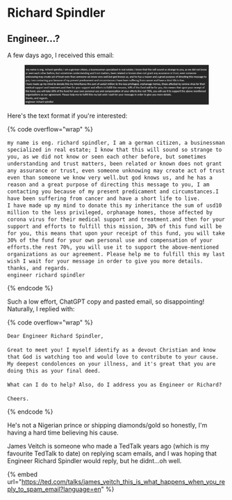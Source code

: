 # Richard Spindler

## Engineer...?

A few days ago, I received this email:

<figure><img src="../../.gitbook/assets/image.png" alt=""><figcaption></figcaption></figure>

Here's the text format if you're interested:

{% code overflow="wrap" %}
```
my name is eng. richard spindler, I am a german citizen, a businessman specialized in real estate; I know that this will sound so strange to you, as we did not know or seen each other before, but sometimes understanding and trust matters, been related or known does not grant any assurance or trust, even someone unknowing may create act of trust even than someone we know very well.but god knows us, and he has a reason and a great purpose of directing this message to you, I am contacting you because of my present predicament and circumstances.I have been suffering from cancer and have a short life to live.
I have made up my mind to donate this my inheritance the sum of usd10 million to the less privileged, orphanage homes, those affected by corona virus for their medical support and treatment.and then for your support and efforts to fulfill this mission, 30% of this fund will be for you, this means that upon your receipt of this fund, you will take 30% of the fund for your own personal use and compensation of your efforts.the rest 70%, you will use it to support the above-mentioned organizations as our agreement. Please help me to fulfill this my last wish I wait for your message in order to give you more details.
thanks, and regards.
engineer richard spindler
```
{% endcode %}

Such a low effort, ChatGPT copy and pasted email, so disappointing! Naturally, I replied with:

{% code overflow="wrap" %}
```
Dear Engineer Richard Spindler, 

Great to meet you! I myself identify as a devout Christian and know that God is watching too and would love to contribute to your cause. My deepest condolences on your illness, and it's great that you are doing this as your final deed.

What can I do to help? Also, do I address you as Engineer or Richard? 

Cheers. 
```
{% endcode %}

He's not a Nigerian prince or shipping diamonds/gold so honestly, I'm having a hard time believing his cause.&#x20;

James Veitch is someone who made a TedTalk years ago (which is my favourite TedTalk to date) on replying scam emails, and I was hoping that Engineer Richard Spindler would reply, but he didnt...oh well.&#x20;

{% embed url="https://ted.com/talks/james_veitch_this_is_what_happens_when_you_reply_to_spam_email?language=en" %}
